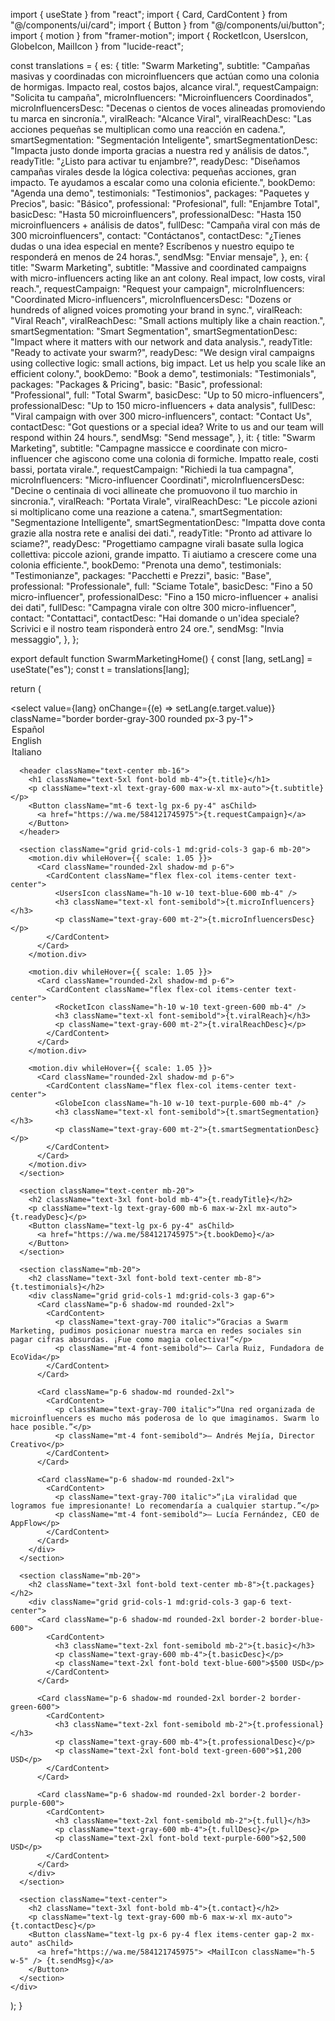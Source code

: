 import { useState } from "react";
import { Card, CardContent } from "@/components/ui/card";
import { Button } from "@/components/ui/button";
import { motion } from "framer-motion";
import { RocketIcon, UsersIcon, GlobeIcon, MailIcon } from "lucide-react";

const translations = {
  es: {
    title: "Swarm Marketing",
    subtitle: "Campañas masivas y coordinadas con microinfluencers que actúan como una colonia de hormigas. Impacto real, costos bajos, alcance viral.",
    requestCampaign: "Solicita tu campaña",
    microInfluencers: "Microinfluencers Coordinados",
    microInfluencersDesc: "Decenas o cientos de voces alineadas promoviendo tu marca en sincronía.",
    viralReach: "Alcance Viral",
    viralReachDesc: "Las acciones pequeñas se multiplican como una reacción en cadena.",
    smartSegmentation: "Segmentación Inteligente",
    smartSegmentationDesc: "Impacta justo donde importa gracias a nuestra red y análisis de datos.",
    readyTitle: "¿Listo para activar tu enjambre?",
    readyDesc: "Diseñamos campañas virales desde la lógica colectiva: pequeñas acciones, gran impacto. Te ayudamos a escalar como una colonia eficiente.",
    bookDemo: "Agenda una demo",
    testimonials: "Testimonios",
    packages: "Paquetes y Precios",
    basic: "Básico",
    professional: "Profesional",
    full: "Enjambre Total",
    basicDesc: "Hasta 50 microinfluencers",
    professionalDesc: "Hasta 150 microinfluencers + análisis de datos",
    fullDesc: "Campaña viral con más de 300 microinfluencers",
    contact: "Contáctanos",
    contactDesc: "¿Tienes dudas o una idea especial en mente? Escríbenos y nuestro equipo te responderá en menos de 24 horas.",
    sendMsg: "Enviar mensaje",
  },
  en: {
    title: "Swarm Marketing",
    subtitle: "Massive and coordinated campaigns with micro-influencers acting like an ant colony. Real impact, low costs, viral reach.",
    requestCampaign: "Request your campaign",
    microInfluencers: "Coordinated Micro-influencers",
    microInfluencersDesc: "Dozens or hundreds of aligned voices promoting your brand in sync.",
    viralReach: "Viral Reach",
    viralReachDesc: "Small actions multiply like a chain reaction.",
    smartSegmentation: "Smart Segmentation",
    smartSegmentationDesc: "Impact where it matters with our network and data analysis.",
    readyTitle: "Ready to activate your swarm?",
    readyDesc: "We design viral campaigns using collective logic: small actions, big impact. Let us help you scale like an efficient colony.",
    bookDemo: "Book a demo",
    testimonials: "Testimonials",
    packages: "Packages & Pricing",
    basic: "Basic",
    professional: "Professional",
    full: "Total Swarm",
    basicDesc: "Up to 50 micro-influencers",
    professionalDesc: "Up to 150 micro-influencers + data analysis",
    fullDesc: "Viral campaign with over 300 micro-influencers",
    contact: "Contact Us",
    contactDesc: "Got questions or a special idea? Write to us and our team will respond within 24 hours.",
    sendMsg: "Send message",
  },
  it: {
    title: "Swarm Marketing",
    subtitle: "Campagne massicce e coordinate con micro-influencer che agiscono come una colonia di formiche. Impatto reale, costi bassi, portata virale.",
    requestCampaign: "Richiedi la tua campagna",
    microInfluencers: "Micro-influencer Coordinati",
    microInfluencersDesc: "Decine o centinaia di voci allineate che promuovono il tuo marchio in sincronia.",
    viralReach: "Portata Virale",
    viralReachDesc: "Le piccole azioni si moltiplicano come una reazione a catena.",
    smartSegmentation: "Segmentazione Intelligente",
    smartSegmentationDesc: "Impatta dove conta grazie alla nostra rete e analisi dei dati.",
    readyTitle: "Pronto ad attivare lo sciame?",
    readyDesc: "Progettiamo campagne virali basate sulla logica collettiva: piccole azioni, grande impatto. Ti aiutiamo a crescere come una colonia efficiente.",
    bookDemo: "Prenota una demo",
    testimonials: "Testimonianze",
    packages: "Pacchetti e Prezzi",
    basic: "Base",
    professional: "Professionale",
    full: "Sciame Totale",
    basicDesc: "Fino a 50 micro-influencer",
    professionalDesc: "Fino a 150 micro-influencer + analisi dei dati",
    fullDesc: "Campagna virale con oltre 300 micro-influencer",
    contact: "Contattaci",
    contactDesc: "Hai domande o un'idea speciale? Scrivici e il nostro team risponderà entro 24 ore.",
    sendMsg: "Invia messaggio",
  },
};

export default function SwarmMarketingHome() {
  const [lang, setLang] = useState("es");
  const t = translations[lang];

  return (
    <div className="min-h-screen bg-white text-gray-900 p-8">
      <div className="flex justify-end mb-4">
        <select value={lang} onChange={(e) => setLang(e.target.value)} className="border border-gray-300 rounded px-3 py-1">
          <option value="es">Español</option>
          <option value="en">English</option>
          <option value="it">Italiano</option>
        </select>
      </div>

      <header className="text-center mb-16">
        <h1 className="text-5xl font-bold mb-4">{t.title}</h1>
        <p className="text-xl text-gray-600 max-w-xl mx-auto">{t.subtitle}</p>
        <Button className="mt-6 text-lg px-6 py-4" asChild>
          <a href="https://wa.me/584121745975">{t.requestCampaign}</a>
        </Button>
      </header>

      <section className="grid grid-cols-1 md:grid-cols-3 gap-6 mb-20">
        <motion.div whileHover={{ scale: 1.05 }}>
          <Card className="rounded-2xl shadow-md p-6">
            <CardContent className="flex flex-col items-center text-center">
              <UsersIcon className="h-10 w-10 text-blue-600 mb-4" />
              <h3 className="text-xl font-semibold">{t.microInfluencers}</h3>
              <p className="text-gray-600 mt-2">{t.microInfluencersDesc}</p>
            </CardContent>
          </Card>
        </motion.div>

        <motion.div whileHover={{ scale: 1.05 }}>
          <Card className="rounded-2xl shadow-md p-6">
            <CardContent className="flex flex-col items-center text-center">
              <RocketIcon className="h-10 w-10 text-green-600 mb-4" />
              <h3 className="text-xl font-semibold">{t.viralReach}</h3>
              <p className="text-gray-600 mt-2">{t.viralReachDesc}</p>
            </CardContent>
          </Card>
        </motion.div>

        <motion.div whileHover={{ scale: 1.05 }}>
          <Card className="rounded-2xl shadow-md p-6">
            <CardContent className="flex flex-col items-center text-center">
              <GlobeIcon className="h-10 w-10 text-purple-600 mb-4" />
              <h3 className="text-xl font-semibold">{t.smartSegmentation}</h3>
              <p className="text-gray-600 mt-2">{t.smartSegmentationDesc}</p>
            </CardContent>
          </Card>
        </motion.div>
      </section>

      <section className="text-center mb-20">
        <h2 className="text-3xl font-bold mb-4">{t.readyTitle}</h2>
        <p className="text-lg text-gray-600 mb-6 max-w-2xl mx-auto">{t.readyDesc}</p>
        <Button className="text-lg px-6 py-4" asChild>
          <a href="https://wa.me/584121745975">{t.bookDemo}</a>
        </Button>
      </section>

      <section className="mb-20">
        <h2 className="text-3xl font-bold text-center mb-8">{t.testimonials}</h2>
        <div className="grid grid-cols-1 md:grid-cols-3 gap-6">
          <Card className="p-6 shadow-md rounded-2xl">
            <CardContent>
              <p className="text-gray-700 italic">“Gracias a Swarm Marketing, pudimos posicionar nuestra marca en redes sociales sin pagar cifras absurdas. ¡Fue como magia colectiva!”</p>
              <p className="mt-4 font-semibold">— Carla Ruiz, Fundadora de EcoVida</p>
            </CardContent>
          </Card>

          <Card className="p-6 shadow-md rounded-2xl">
            <CardContent>
              <p className="text-gray-700 italic">“Una red organizada de microinfluencers es mucho más poderosa de lo que imaginamos. Swarm lo hace posible.”</p>
              <p className="mt-4 font-semibold">— Andrés Mejía, Director Creativo</p>
            </CardContent>
          </Card>

          <Card className="p-6 shadow-md rounded-2xl">
            <CardContent>
              <p className="text-gray-700 italic">“¡La viralidad que logramos fue impresionante! Lo recomendaría a cualquier startup.”</p>
              <p className="mt-4 font-semibold">— Lucía Fernández, CEO de AppFlow</p>
            </CardContent>
          </Card>
        </div>
      </section>

      <section className="mb-20">
        <h2 className="text-3xl font-bold text-center mb-8">{t.packages}</h2>
        <div className="grid grid-cols-1 md:grid-cols-3 gap-6 text-center">
          <Card className="p-6 shadow-md rounded-2xl border-2 border-blue-600">
            <CardContent>
              <h3 className="text-2xl font-semibold mb-2">{t.basic}</h3>
              <p className="text-gray-600 mb-4">{t.basicDesc}</p>
              <p className="text-2xl font-bold text-blue-600">$500 USD</p>
            </CardContent>
          </Card>

          <Card className="p-6 shadow-md rounded-2xl border-2 border-green-600">
            <CardContent>
              <h3 className="text-2xl font-semibold mb-2">{t.professional}</h3>
              <p className="text-gray-600 mb-4">{t.professionalDesc}</p>
              <p className="text-2xl font-bold text-green-600">$1,200 USD</p>
            </CardContent>
          </Card>

          <Card className="p-6 shadow-md rounded-2xl border-2 border-purple-600">
            <CardContent>
              <h3 className="text-2xl font-semibold mb-2">{t.full}</h3>
              <p className="text-gray-600 mb-4">{t.fullDesc}</p>
              <p className="text-2xl font-bold text-purple-600">$2,500 USD</p>
            </CardContent>
          </Card>
        </div>
      </section>

      <section className="text-center">
        <h2 className="text-3xl font-bold mb-4">{t.contact}</h2>
        <p className="text-lg text-gray-600 mb-6 max-w-xl mx-auto">{t.contactDesc}</p>
        <Button className="text-lg px-6 py-4 flex items-center gap-2 mx-auto" asChild>
          <a href="https://wa.me/584121745975"> <MailIcon className="h-5 w-5" /> {t.sendMsg}</a>
        </Button>
      </section>
    </div>
  );
}
